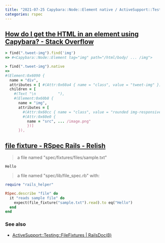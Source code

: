 ```yaml
---
title: "2021-07-25 Capybara::Node::Element native / ActiveSupport::Testing::FileFixtures file_fixture"
categories: rspec
---
```


## [ How do I get the HTML in an element using Capybara? - Stack Overflow](https://stackoverflow.com/questions/4071937/how-do-i-get-the-html-in-an-element-using-capybara)

```rb
> find(".tweet-img").find('img')
=> #<Capybara::Node::Element tag="img" path="/html/body/ ... /img">
```

```rb
> find(".tweet-img").native
=>
#(Element:0x6090 {
  name = "div",
  attributes = [ #(Attr:0x60a4 { name = "class", value = "tweet-img" })],
  children = [
    #(Text "\n          "),
    #(Element:0x60b8 {
      name = "img",
      attributes = [
        #(Attr:0x60cc { name = "class", value = "rounded img-responsive" }),
        #(Attr:0x60e0 {
          name = "src", ... /image.png"
          })]
      }),
```

## [file fixture - RSpec Rails - Relish](https://relishapp.com/rspec/rspec-rails/v/5-0/docs/file-fixture)


> a file named "spec/fixtures/files/sample.txt"

```
Hello
```

> a file named "spec/lib/file_spec.rb" with:

```rb
require "rails_helper"

RSpec.describe "file" do
  it "reads sample file" do
    expect(file_fixture("sample.txt").read).to eq("Hello")
  end
end
```

### See also

- [ActiveSupport::Testing::FileFixtures \| RailsDoc(β)](https://railsdoc.github.io/classes/ActiveSupport/Testing/FileFixtures.html)
